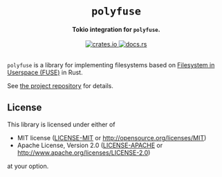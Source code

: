 <h1 align="center">
  <code>polyfuse</code>
</h1>

<div align="center">
  <strong>
    Tokio integration for <code>polyfuse</code>.
  </strong>
</div>

<br />

<div align="center">
  <a href="https://crates.io/crates/polyfuse">
    <img src="https://img.shields.io/crates/v/polyfuse.svg?style=flat-square"
         alt="crates.io" />
  </a>
  <a href="https://docs.rs/polyfuse">
    <img src="https://img.shields.io/badge/docs-latest-blue.svg?style=flat-square"
         alt="docs.rs" />
  </a>
</div>

<br />

`polyfuse` is a library for implementing filesystems based on [Filesystem in Userspace (FUSE)](https://en.wikipedia.org/wiki/Filesystem_in_Userspace) in Rust.

See [the project repository](https://github.com/ubnt-intrepid/polyfuse) for details.

## License

This library is licensed under either of

* MIT license ([LICENSE-MIT](LICENSE-MIT) or http://opensource.org/licenses/MIT)
* Apache License, Version 2.0 ([LICENSE-APACHE](LICENSE-APACHE) or http://www.apache.org/licenses/LICENSE-2.0)

at your option.
